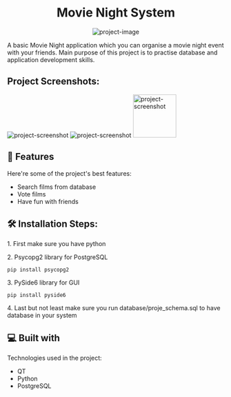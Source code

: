 <h1 align="center" id="title">Movie Night System</h1>

<p align="center"><img src="https://socialify.git.ci/MahmutEsadErman/Movie-Night-System/image?language=1&amp;owner=1&amp;name=1&amp;stargazers=1&amp;theme=Light" alt="project-image"></p>

<p id="description">A basic Movie Night application which you can organise a movie night event with your friends. Main purpose of this project is to practise database and application development skills.</p>

<h2>Project Screenshots:</h2>

<img src="![film arama](https://github.com/user-attachments/assets/8db91c6d-da9e-4710-bc1e-31b53a0ba4c1)" alt="project-screenshot">
<img src="![fragman](https://github.com/user-attachments/assets/e52b02af-c085-493d-b707-fdd7321c7486)" alt="project-screenshot">
<img src="![oylar](https://github.com/user-attachments/assets/c9bf1f8d-0f59-4e70-b226-0178d321a44c)" alt="project-screenshot" width="100" height="100/">

  
  
<h2>🧐 Features</h2>

Here're some of the project's best features:

*   Search films from database
*   Vote films
*   Have fun with friends

<h2>🛠️ Installation Steps:</h2>

<p>1. First make sure you have python</p>

<p>2. Psycopg2 library for PostgreSQL</p>

```
pip install psycopg2
```

<p>3. PySide6 library for GUI</p>

```
pip install pyside6
```

<p>4. Last but not least make sure you run database/proje_schema.sql to have database in your system</p>

  
  
<h2>💻 Built with</h2>

Technologies used in the project:

*   QT
*   Python
*   PostgreSQL
